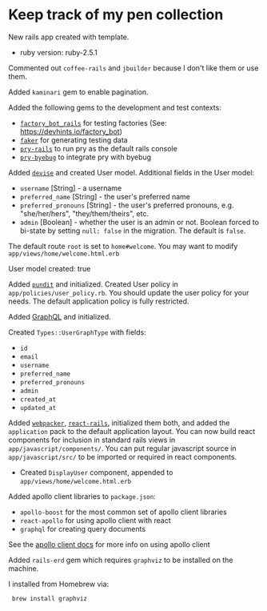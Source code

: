 # Keep track of my pen collection

New rails app created with template.


- ruby version: ruby-2.5.1


Commented out `coffee-rails` and `jbuilder` because I don't like them or use them.

Added `kaminari` gem to enable pagination.

Added the following gems to the development and test contexts:

- [`factory_bot_rails`](https://github.com/thoughtbot/factory_bot) for testing factories (See: <https://devhints.io/factory_bot>)
- [`faker`](https://github.com/stympy/faker) for generating testing data
- [`pry-rails`](https://github.com/rweng/pry-rails) to run pry as the default rails console
- [`pry-byebug`](https://github.com/deivid-rodriguez/pry-byebug) to integrate pry with byebug


Added [`devise`](https://github.com/plataformatec/devise) and created User model. Additional fields in the User model:

- `username` [String] - a username
- `preferred_name` [String] - the user's preferred name
- `preferred_pronouns` [String] - the user's preferred pronouns, e.g. "she/her/hers", "they/them/theirs", etc.
- `admin` [Boolean] - whether the user is an admin or not. Boolean forced to bi-state by setting `null: false` in the migration. The default is `false`.

The default route `root` is set to `home#welcome`. You may want to modify `app/views/home/welcome.html.erb`

User model created: true


Added [`pundit`](https://github.com/varvet/pundit) and initialized. Created User policy in `app/policies/user_policy.rb`. You should update the user policy for your needs. The default application policy is fully restricted.



Added [GraphQL](http://graphql-ruby.org/) and initialized.

Created `Types::UserGraphType` with fields:

- `id`
- `email`
- `username`
- `preferred_name`
- `preferred_pronouns`
- `admin`
- `created_at`
- `updated_at`



Added [`webpacker`](https://github.com/rails/webpacker), [`react-rails`](https://github.com/reactjs/react-rails), initialized them both, and added the `application` pack to the default application layout.  You can now build react components for inclusion in standard rails views in `app/javascript/components/`. You can put regular javascript source in `app/javascript/src/` to be imported or required in react components.

- Created `DisplayUser` component, appended to `app/views/home/welcome.html.erb`


Added apollo client libraries to `package.json`:

- `apollo-boost` for the most common set of apollo client libraries
- `react-apollo` for using apollo client with react
- `graphql` for creating query documents

See the [apollo client docs](https://www.apollographql.com/docs/react/) for more info on using apollo client

Added `rails-erd` gem which requires `graphviz` to be installed on the machine.

I installed from Homebrew via:

     brew install graphviz
